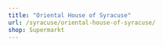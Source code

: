 ```yaml
---
title: "Oriental House of Syracuse"
url: /syracuse/oriental-house-of-syracuse/
shop: Supermarkt
---
```

